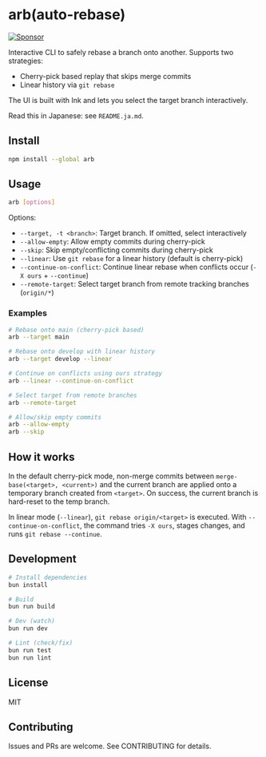 # arb(auto-rebase)

<a href="https://github.com/sponsors/riya-amemiya"><img alt="Sponsor" src="https://img.shields.io/badge/sponsor-30363D?style=for-the-badge&logo=GitHub-Sponsors&logoColor=#white" /></a>

Interactive CLI to safely rebase a branch onto another. Supports two strategies:

- Cherry-pick based replay that skips merge commits
- Linear history via `git rebase`

The UI is built with Ink and lets you select the target branch interactively.

Read this in Japanese: see `README.ja.md`.

## Install

```bash
npm install --global arb
```

## Usage

```bash
arb [options]
```

Options:

- `--target, -t <branch>`: Target branch. If omitted, select interactively
- `--allow-empty`: Allow empty commits during cherry-pick
- `--skip`: Skip empty/conflicting commits during cherry-pick
- `--linear`: Use `git rebase` for a linear history (default is cherry-pick)
- `--continue-on-conflict`: Continue linear rebase when conflicts occur (`-X ours` + `--continue`)
- `--remote-target`: Select target branch from remote tracking branches (`origin/*`)

### Examples

```bash
# Rebase onto main (cherry-pick based)
arb --target main

# Rebase onto develop with linear history
arb --target develop --linear

# Continue on conflicts using ours strategy
arb --linear --continue-on-conflict

# Select target from remote branches
arb --remote-target

# Allow/skip empty commits
arb --allow-empty
arb --skip
```

## How it works

In the default cherry-pick mode, non-merge commits between `merge-base(<target>, <current>)` and the current branch are applied onto a temporary branch created from `<target>`. On success, the current branch is hard-reset to the temp branch.

In linear mode (`--linear`), `git rebase origin/<target>` is executed. With `--continue-on-conflict`, the command tries `-X ours`, stages changes, and runs `git rebase --continue`.

## Development

```bash
# Install dependencies
bun install

# Build
bun run build

# Dev (watch)
bun run dev

# Lint (check/fix)
bun run test
bun run lint
```

## License

MIT

## Contributing

Issues and PRs are welcome. See CONTRIBUTING for details.
